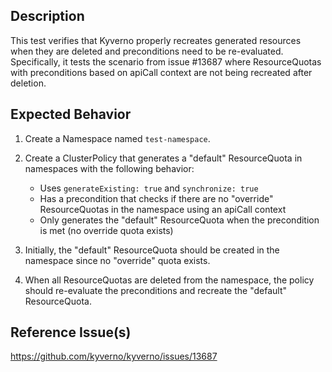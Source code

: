 ## Description

This test verifies that Kyverno properly recreates generated resources when they are deleted and preconditions need to be re-evaluated. Specifically, it tests the scenario from issue #13687 where ResourceQuotas with preconditions based on apiCall context are not being recreated after deletion.

## Expected Behavior

1. Create a Namespace named `test-namespace`.

2. Create a ClusterPolicy that generates a "default" ResourceQuota in namespaces with the following behavior:
   - Uses `generateExisting: true` and `synchronize: true`
   - Has a precondition that checks if there are no "override" ResourceQuotas in the namespace using an apiCall context
   - Only generates the "default" ResourceQuota when the precondition is met (no override quota exists)

3. Initially, the "default" ResourceQuota should be created in the namespace since no "override" quota exists.

4. When all ResourceQuotas are deleted from the namespace, the policy should re-evaluate the preconditions and recreate the "default" ResourceQuota.

## Reference Issue(s)

https://github.com/kyverno/kyverno/issues/13687
